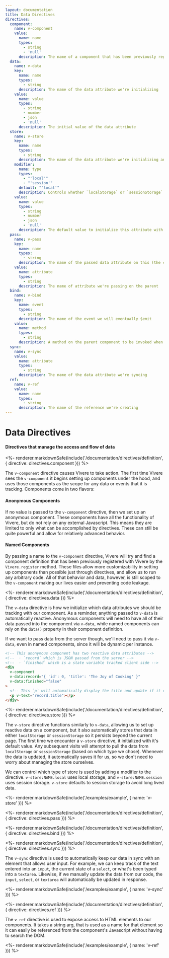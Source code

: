 ```yaml
---
layout: documentation
title: Data Directives
directives:
  component:
    name: v-component
    value:
      name: name
      types:
        - string
        - 'null'
      description: The name of a component that has been previously registered, or blank for an anonymous component
  data:
    name: v-data
    key:
      name: name
      types:
        - string
      description: The name of the data attribute we're initializing
    value:
      name: value
      types:
        - string
        - number
        - json
        - 'null'
      description: The initial value of the data attribute
  store:
    name: v-store
    key:
      name: name
      types:
        - string
      description: The name of the data attribute we're initializing and storing
    modifier:
      name: type
      types:
        - "'local'"
        - "'session'"
      default: "'local'"
      description: Controls whether `localStorage` or `sessionStorage` is used to store this attribute
    value:
      name: value
      types:
        - string
        - number
        - json
        - 'null'
      description: The default value to initialize this attribute with if we don't have a stored value
  pass:
    name: v-pass
    key:
      name: name
      types:
        - string
      description: The name of the passed data attribute on this (the child) component
    value:
      name: attribute
      types:
        - string
      description: The name of attribute we're passing on the parent
  bind:
    name: v-bind
    key:
      name: event
      types:
        - string
      description: The name of the event we will eventually $emit
    value:
      name: method
      types:
        - string
      description: A method on the parent component to be invoked when $emit is called with this directive's event
  sync:
    name: v-sync
    value:
      name: attribute
      types:
        - string
      description: The name of the data attribute we're syncing
  ref:
    name: v-ref
    value:
      name: name
      types:
        - string
      description: The name of the reference we're creating
---
```


# Data Directives

#### Directives that manage the access and flow of data

<%- renderer.markdownSafe(include('/documentation/directives/definition', { directive: directives.component })) %>

The `v-component` directive causes Vivere to take action. The first time Vivere sees the `v-component` it begins setting up components under the hood, and uses those components as the scope for any data or events that it is tracking. Components come in two flavors:

#### Anonymous Components

If no value is passed to the `v-component` directive, then we set up an anonymous component. These components have all the functionality of Vivere, but do not rely on any external Javascript. This means they are limited to only what can be accomplished by directives. These can still be quite powerful and allow for relatively advanced behavior.

#### Named Components

By passing a name to the `v-component` directive, Vivere will try and find a component definition that has been previously registered with Vivere by the `Vivere.register` method. These files allow more customizability in setting up components than possible just through directives, and allow us to run any arbitrary code. All of that behavior and data, however, is still scoped to the `v-component` making our lives easier and preventing code leakage.

<%- renderer.markdownSafe(include('/documentation/directives/definition', { directive: directives.data })) %>

The `v-data` directive is how we initialize which data attributes we should be tracking with our component. As a reminder, anything passed to `v-data` is automatically reactive. Anonymous components will need to have all of their data passed into the component via `v-data`, while named components can rely on the `data()` property in their component definition.

If we want to pass data from the server though, we'll need to pass it via `v-data`, even in named components, since it will be dynamic per instance.

```html
<!-- This anonymous component has two reactive data attributes -->
<!--  · `record` which is JSON passed from the server -->
<!--  · `finished` which is a state variable tracked client side -->
<div
  v-component
  v-data:record="{ 'id': 0, 'title': 'The Joy of Cooking' }"
  v-data:finished="false"
>
  <!-- This `p` will automatically display the title and update if it changes -->
  <p v-text="record.title"></p>
</div>
```

<%- renderer.markdownSafe(include('/documentation/directives/definition', { directive: directives.store })) %>

The `v-store` directive functions similarly to `v-data`, allowing us to set up reactive data on a component, but it also automatically stores that data in either `localStorage` or `sessionStorage` so it persists beyond the current page. The first time we encounter a `v-store` directive, it initialized with it's default value. Any subsequent visits will attempt to pull the data from `localStorage` or `sessionStorage` (based on which type we chose). Whenever the data is updated, it automatically saves it for us, so we don't need to worry about managing the store ourselves.

We can control which type of store is used by adding a modifier to the directive. `v-store:NAME.local` uses local storage, and `v-store:NAME.session` uses session storage. `v-store` defaults to session storage to avoid long lived data.

<%- renderer.markdownSafe(include('/examples/example', { name: 'v-store' })) %>

<%- renderer.markdownSafe(include('/documentation/directives/definition', { directive: directives.pass })) %>

<%- renderer.markdownSafe(include('/documentation/directives/definition', { directive: directives.bind })) %>

<%- renderer.markdownSafe(include('/documentation/directives/definition', { directive: directives.sync })) %>

The `v-sync` directive is used to automatically keep our data in sync with an element that allows user input. For example, we can keep track of the text entered into an `input`, the current state of a `select`, or what's been typed into a `textarea`. Likewise, if we manually update the data from our code, the `input`, `select`, or `textarea` will automatically be updated in response.

<%- renderer.markdownSafe(include('/examples/example', { name: 'v-sync' })) %>

<%- renderer.markdownSafe(include('/documentation/directives/definition', { directive: directives.ref })) %>

The `v-ref` directive is used to expose access to HTML elements to our components. It takes a string arg, that is used as a name for that element so it can easily be referenced from the component's Javascript without having to search the DOM.

<%- renderer.markdownSafe(include('/examples/example', { name: 'v-ref' })) %>